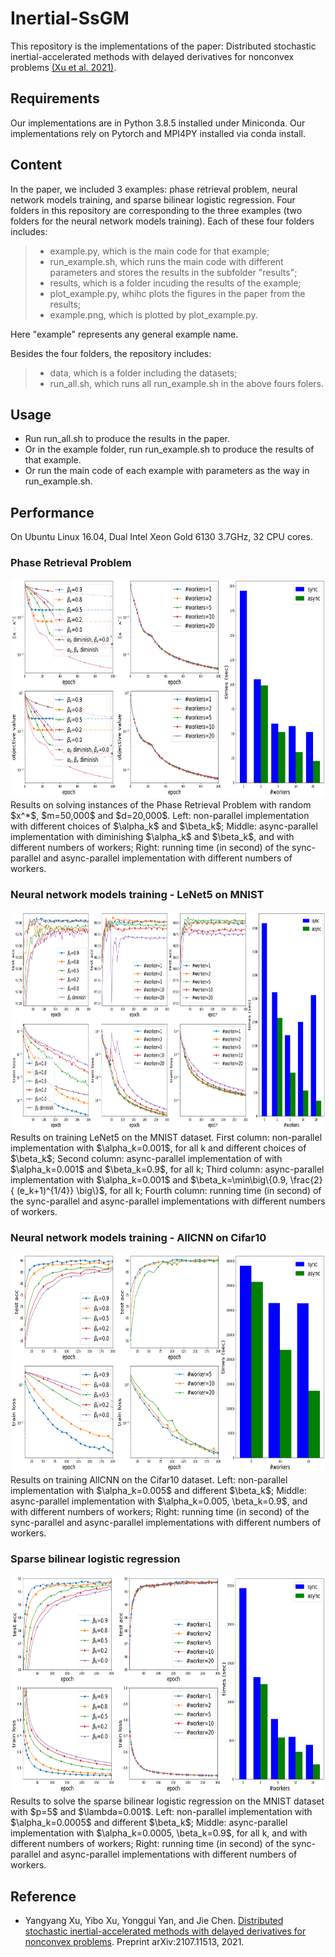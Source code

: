 # Inertial-SsGM

This repository is the implementations of the paper: Distributed stochastic inertial-accelerated methods with delayed derivatives for nonconvex problems [(Xu et al. 2021)](#xu2021distributed).

<!-- ## Table of Contents
- [Security](#security)
- [Background](#background)
- [Install](#install) 
 -->

## Requirements

Our implementations are in Python 3.8.5 installed under Miniconda. 
Our implementations rely on Pytorch and MPI4PY installed via conda install.

## Content

In the paper, we included 3 examples: phase retrieval problem, neural network models training, and sparse bilinear logistic regression.
Four folders in this repository are corresponding to the three examples (two folders for the neural network models training). 
Each of these four folders includes: 
> - example.py, which is the main code for that example;
> - run_example.sh, which runs the main code with different parameters and stores the results in the subfolder "results";
> - results, which is a folder incuding the results of the example; 
> - plot_example.py, whihc plots the figures in the paper from the results;
> - example.png, which is plotted by plot_example.py.

Here "example" represents any general example name.

Besides the four folders, the repository includes:
> - data, which is a folder including the datasets;
> - run_all.sh, which runs all run_example.sh in the above fours folers.

## Usage

- Run run_all.sh to produce the results in the paper. 
- Or in the example folder, run run_example.sh to produce the results of that example.
- Or run the main code of each example with parameters as the way in run_example.sh.

## Performance

On Ubuntu Linux 16.04, Dual Intel Xeon Gold 6130 3.7GHz, 32 CPU cores. 

### Phase Retrieval Problem   
<!-- ![pr](./PhaseRetrieval/PhaseRetrieval_m50000_d20000.png?raw=true) -->
<img src="./PhaseRetrieval/PhaseRetrieval_m50000_d20000.png"  width="700" height="350">
Results on solving instances of the Phase Retrieval Problem with random $x^*$, $m=50,000$ and $d=20,000$. 
Left: non-parallel implementation with different choices of $\alpha_k$ and $\beta_k$;  
Middle: async-parallel implementation with diminishing $\alpha_k$ and $\beta_k$, and with different numbers of workers; 
Right: running time (in second) of the sync-parallel and async-parallel implementation with different numbers of workers.  

### Neural network models training - LeNet5 on MNIST
<!-- ![mnist](./NeuralNetwork_lenet_mnist/lenet_mnist.png) -->
<img src="./NeuralNetwork_lenet_mnist/lenet_mnist.png" width="1000" height="350">
Results on training LeNet5 on the MNIST dataset. 
First column: non-parallel implementation with $\alpha_k=0.001$, for all k and different choices of $\beta_k$; Second column:  async-parallel implementation of 
with $\alpha_k=0.001$ and $\beta_k=0.9$, for all k; Third column: async-parallel implementation with $\alpha_k=0.001$ and $\beta_k=\min\big\{0.9, \frac{2}{ (e_k+1)^{1/4}} \big\}$, for all k; Fourth column: running time (in second) of the sync-parallel and async-parallel implementations with different numbers of workers.

### Neural network models training - AllCNN on Cifar10 
<img src="./NeuralNetwork_allcnn_cifar10/allcnn_cifar10.png" width="700" height="350">
Results on training AllCNN on  the Cifar10 dataset.
Left: non-parallel implementation with $\alpha_k=0.005$ and different $\beta_k$; 
Middle: async-parallel implementation with $\alpha_k=0.005, \beta_k=0.9$, and with different numbers of workers;
Right: running time (in second) of the sync-parallel and async-parallel implementations with different numbers of workers.

### Sparse bilinear logistic regression
<img src="./SparseBilinearLogisticRegression_mnist/SparseBilinearLogisticRegression_mnist.png" width="700" height="350">
Results to solve the sparse bilinear logistic regression on the MNIST dataset with $p=5$ and $\lambda=0.001$.  
Left: non-parallel implementation with $\alpha_k=0.0005$ and different $\beta_k$;
Middle: async-parallel implementation with $\alpha_k=0.0005, \beta_k=0.9$, for all k, and with different numbers of workers;
Right: running time (in second) of the sync-parallel and async-parallel implementations with different numbers of workers.

## Reference  

- <a name="xu2021distributed"></a>Yangyang Xu, Yibo Xu, Yonggui Yan, and Jie Chen. [Distributed stochastic inertial-accelerated methods with delayed derivatives for nonconvex problems](https://arxiv.org/abs/2107.11513). Preprint arXiv:2107.11513, 2021.
